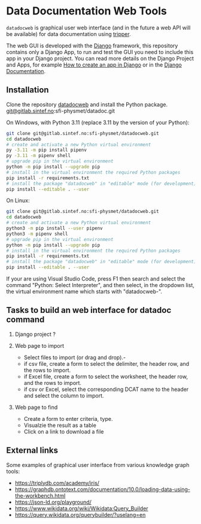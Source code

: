 Data Documentation Web Tools
============================

`datadocweb` is graphical user web interface (and in the future a web API will
be available) for data documentation using [tripper](https://github.com/EMMC-ASBL/tripper/).

The web GUI is developed with the [Django](https://www.djangoproject.com/)
framework, this repository contains only a Django App, to run and test the GUI
you need to include this app in your Django project. You can read more details
on the Django Project and Apps, for example [How to create an app in
Django](https://www.geeksforgeeks.org/how-to-create-an-app-in-django/) or in
the [Django Documentation](https://docs.djangoproject.com/en/5.1/).

Installation
------------

Clone the repository [datadocweb](https://gitlab.sintef.no/sfi-physmet/datadocweb) and install the Python package.
git@gitlab.sintef.no:sfi-physmet/datadoc.git

On Windows, with Python 3.11 (replace 3.11 by the version of your Python):

```sh
git clone git@gitlab.sintef.no:sfi-physmet/datadocweb.git
cd datadocweb
# create and activate a new Python virtual environment
py -3.11 -m pip install pipenv
py -3.11 -m pipenv shell
# upgrade pip in the virtual environment
python -m pip install --upgrade pip
# install in the virtual environment the required Python packages
pip install -r requirements.txt
# install the package "datadocweb" in "editable" mode (for development)
pip install --editable . --user
```

On Linux:

```sh
git clone git@gitlab.sintef.no:sfi-physmet/datadocweb.git
cd datadocweb
# create and activate a new Python virtual environment
python3 -m pip install --user pipenv
python3 -m pipenv shell
# upgrade pip in the virtual environment
python -m pip install --upgrade pip
# install in the virtual environment the required Python packages
pip install -r requirements.txt
# install the package "datadocweb" in "editable" mode (for development)
pip install --editable . --user
```

If your are using Visual Studio Code, press F1 then search and select the
command "Python: Select Interpreter", and then select, in the dropdown list,
the virtual environment name which starts with "datadocweb-".

Tasks to build an web interface for datadoc command
---------------------------------------------------

1. Django project ?
2. Web page to import

    - Select files to import (or drag and drop).-
    - if csv file, create a form to select the delimiter, the header row, and
       the rows to import.
    - if Excel file, create a form to select the worksheet, the header row, and
       the rows to import.
    - if csv or Excel, select the corresponding DCAT name to the header and
      select the column to import.

3. Web page to find

    - Create a form to enter criteria, type.
    - Visualzie the result as a table
    - Click on a link to download a file

External links
--------------

Some examples of graphical user interface from various knowledge graph tools:

 - https://triplydb.com/academy/iris/
 - https://graphdb.ontotext.com/documentation/10.0/loading-data-using-the-workbench.html
 - https://json-ld.org/playground/
 - https://www.wikidata.org/wiki/Wikidata:Query_Builder
 - https://query.wikidata.org/querybuilder/?uselang=en
